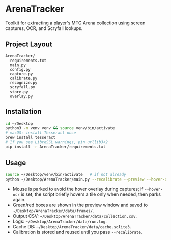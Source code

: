 # ArenaTracker

Toolkit for extracting a player's MTG Arena collection using screen captures, OCR, and Scryfall lookups.

## Project Layout

```
ArenaTracker/
  requirements.txt
  main.py
  config.py
  capture.py
  calibrate.py
  recognize.py
  scryfall.py
  store.py
  overlay.py
```

## Installation

```bash
cd ~/Desktop
python3 -m venv venv && source venv/bin/activate
# macOS: install Tesseract once
brew install tesseract
# If you see LibreSSL warnings, pin urllib3<2
pip install -r ArenaTracker/requirements.txt
```

## Usage

```bash
source ~/Desktop/venv/bin/activate   # if not already
python ~/Desktop/ArenaTracker/main.py --recalibrate --preview --hover-ocr
```

* Mouse is parked to avoid the hover overlay during captures; if `--hover-ocr` is set, the script briefly hovers a tile only when needed, then parks again.
* Green/red boxes are shown in the preview window and saved to `~/Desktop/ArenaTracker/data/frames/`.
* Output CSV: `~/Desktop/ArenaTracker/data/collection.csv`.
* Logs: `~/Desktop/ArenaTracker/data/run.log`.
* Cache DB: `~/Desktop/ArenaTracker/data/cache.sqlite3`.
* Calibration is stored and reused until you pass `--recalibrate`.
